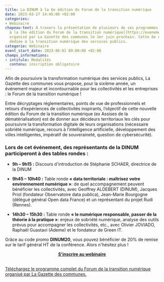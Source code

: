 ```yaml
---
title: La DINUM à la 6e édition du Forum de la transition numérique
date: 2023-03-27 14:45:00 +02:00
categories:
- Webinaire
chapeau-text: À travers la présentation de plusieurs de ses programmes, la DINUM participera
  à la [6e édition du Forum de la transition numérique](https://evenements.infopro-digital.com/gazette-des-communes/evenement-6e-forum-de-la-transition-numerique-2023-p-16391/),
  organisé par La Gazette des communes le 1er juin prochain. Cette 6e édition sera
  dédiée à la transition numérique des services publics.
categorie: Webinaire
event_start_date: 2023-06-01 09:00:00 +02:00
champs_informations:
- intitule: Modalités
  contenu: inscription obligatoire
---
```


Afin de poursuivre la transformation numérique des services publics, La Gazette des communes vous propose, pour la sixième année, un événement majeur et incontournable pour les collectivités et les entreprises : le Forum de la transition numérique !

Entre décryptages réglementaires, points de vue de professionnels et retours d’expériences de collectivités inspirants, l’objectif de cette nouvelle édition du Forum de la transition numérique (ex Assises de la dématérialisation) est de donner aux décideurs territoriaux les clés pour poursuivre la transformation digitale de leurs organisations (nécessaire sobriété numérique, recours à l’intelligence artificielle, développement des villes intelligentes, impératif de souveraineté, question de cybersécurité). 

### Lors de cet événement, des représentants de la DINUM participeront à des tables rondes :

* **9h – 9h15 :** Discours d'introduction de Stéphanie SCHAER, directrice de la DINUM

* **9h45 – 10h40 :** Table ronde **« data territoriale : maîtrisez votre environnement numérique »**: de quel accompagnement peuvent bénéficier les collectivités, avec Geoffrey ALDEBERT (DINUM), Jacques Priol (fondateur Observatoire data publica), Jean-Marie Bourgogne (délégué général Open data France) et un représentant du projet Rudi (Rennes).

* **14h30 – 15h30 :** Table ronde **« le numérique responsable, passer de la théorie à la pratique »**: enjeux de sobriété numérique, analyse des outils prévus pour accompagner les collectivités, etc., avec Olivier JOVIADO, Raphaël Guastavi (Ademe) et le fondateur de Green IT.

Grâce au code promo **DINUM20**, vous pouvez bénéficier de 20% de remise sur le tarif général HT de la conférence. Alors n'hésitez plus !
<br>

<div align="center"><a href="https://evenements.infopro-digital.com/gazette-des-communes/evenement-6e-forum-de-la-transition-numerique-2023-p-16391/" class="button"><b>S'inscrire au webinaire</b></a></div>
<br>
<div class="lien-important"><p><a href="https://evenements.infopro-digital.com/mediatheque/pdf/6/4/9/000114946.pdf">Téléchargez le programme complet du Forum de la transition numérique organisé par La Gazette des communes.</a></p></div>